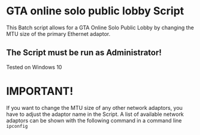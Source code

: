 # GTA online solo public lobby Script
This Batch script allows for a GTA Online Solo Public Lobby by changing the MTU size of the primary Ethernet adaptor.

## The Script must be run as Administrator!
Tested on Windows 10

# IMPORTANT!
If you want to change the MTU size of any other network adaptors, you have to adjust the adaptor name in the Script. A list of available network adaptors can be shown with the following command in a command line ```ipconfig```
